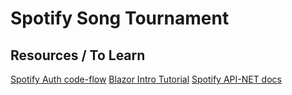 # Spotify Song Tournament
## Resources / To Learn
<a href="https://developer.spotify.com/documentation/general/guides/authorization/code-flow/">Spotify Auth code-flow</a>
<a href="https://dotnet.microsoft.com/en-us/learn/aspnet/blazor-tutorial/intro">Blazor Intro Tutorial</a>
<a href="https://johnnycrazy.github.io/SpotifyAPI-NET/docs/introduction">Spotify API-NET docs</a>